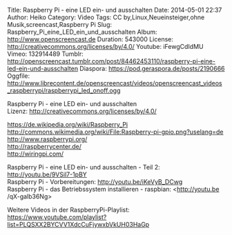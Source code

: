 Title: Raspberry Pi - eine LED ein- und ausschalten
Date: 2014-05-01 22:37
Author: Heiko
Category: Video
Tags: CC by,Linux,Neueinsteiger,ohne Musik,screencast,Raspberry Pi
Slug: Raspberry_Pi_eine_LED_ein_und_ausschalten
Album: http://www.openscreencast.de
Duration: 543000
License: http://creativecommons.org/licenses/by/4.0/
Youtube: iFewgCdIdMU
Vimeo: 132914489
Tumblr: http://openscreencast.tumblr.com/post/84462453110/raspberry-pi-eine-led-ein-und-ausschalten
Diaspora: https://pod.geraspora.de/posts/2190666
Oggfile: http://www.librecontent.de/openscreencast/videos/openscreencast_videos_raspberrypi/raspberrypi_led_onoff.ogg

Raspberry Pi - eine LED ein- und ausschalten  
Lizenz: <http://creativecommons.org/licenses/by/4.0/>  
  
<https://de.wikipedia.org/wiki/Raspberry_Pi>  
<http://commons.wikimedia.org/wiki/File:Raspberry-pi-gpio.png?uselang=de>  
<http://www.raspberrypi.org/>  
<http://raspberrycenter.de/>  
<http://wiringpi.com/>  
  
Raspberry Pi - eine LED ein- und ausschalten - Teil 2:
<http://youtu.be/9VSil7-1pBY>  
Raspberry Pi - Vorbereitungen: <http://youtu.be/iKeVyB_DCwg>  
Raspberry Pi - das Betriebssystem installieren - raspbian: <http://youtu.be
/qX-galb36Ng>  
  
Weitere Videos in der RaspberryPi-Playlist:
<https://www.youtube.com/playlist?list=PLQSXX2BYCVV1XdcCuFjywxbVkUH03HaGp>  
  

